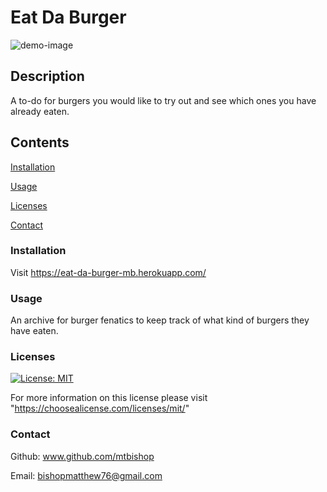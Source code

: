 

  # Eat Da Burger

  ![demo-image](https://github.com/mtbishop/Eat-The-Burger/blob/main/public/assets/img/demo-image.PNG)

  ## Description

  A to-do for burgers you would like to try out and see which ones you have already eaten.

  ## Contents

  [Installation](#installation)

  [Usage](#usage)

  [Licenses](#licenses)

  [Contact](#contact)


  ### Installation
  Visit https://eat-da-burger-mb.herokuapp.com/

  ### Usage
  An archive for burger fenatics to keep track of what kind of burgers they have eaten.


  ### Licenses
  [![License: MIT](https://img.shields.io/badge/License-MIT-yellow.svg)](https://opensource.org/licenses/MIT)
  
  For more information on this license please visit "https://choosealicense.com/licenses/mit/"

  ### Contact

  Github: www.github.com/mtbishop

  Email:
  bishopmatthew76@gmail.com

